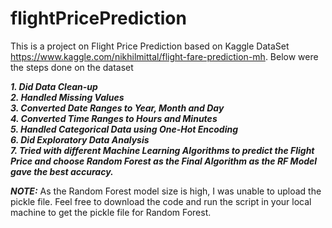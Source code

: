# flightPricePrediction

This is a project on Flight Price Prediction based on Kaggle DataSet https://www.kaggle.com/nikhilmittal/flight-fare-prediction-mh. Below were the steps done on the dataset

***1. Did Data Clean-up </br>
2. Handled Missing Values </br>
3. Converted Date Ranges to Year, Month and Day </br>
4. Converted Time Ranges to Hours and Minutes </br>
5. Handled Categorical Data using One-Hot Encoding </br>
6. Did Exploratory Data Analysis </br>
7. Tried with different Machine Learning Algorithms to predict the Flight Price and choose Random Forest as the Final Algorithm as the RF Model gave the best accuracy.***

***NOTE:*** As the Random Forest model size is high, I was unable to upload the pickle file. Feel free to download the code and run the script in your local machine to get the pickle file for Random Forest.

